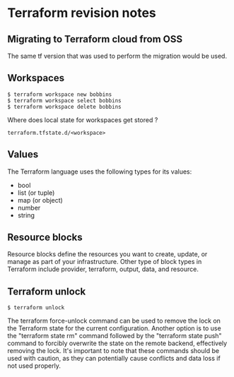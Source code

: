 # Terraform revision notes

## Migrating to Terraform cloud from OSS

The same tf version that was used to perform the migration would be used.

## Workspaces

    $ terraform workspace new bobbins
    $ terraform workspace select bobbins
    $ terraform workspace delete bobbins


Where does local state for workspaces get stored ?

    terraform.tfstate.d/<workspace>

## Values

The Terraform language uses the following types for its values: 
- bool 
- list (or tuple)
- map (or object) 
- number
- string 

## Resource blocks

Resource blocks define the resources you want to create, update, or manage as part of your infrastructure. Other type of block types in Terraform include provider, terraform, output, data, and resource.

## Terraform unlock

    $ terraform unlock 

The terraform force-unlock command can be used to remove the lock on the Terraform state for the current configuration. Another option is to use the "terraform state rm" command followed by the "terraform state push" command to forcibly overwrite the state on the remote backend, effectively removing the lock. It's important to note that these commands should be used with caution, as they can potentially cause conflicts and data loss if not used properly.
